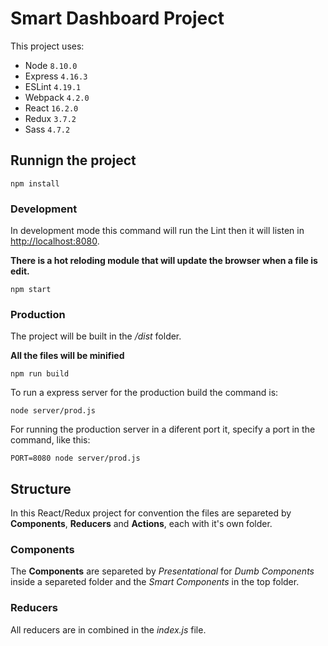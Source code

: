 # Smart Dashboard Project

This project uses:

- Node `8.10.0`
- Express `4.16.3`
- ESLint `4.19.1`
- Webpack `4.2.0`
- React `16.2.0`
- Redux `3.7.2`
- Sass `4.7.2`

## Runnign the project

```
npm install
```

### Development

In development mode this command will run the Lint then it will listen in [http://localhost:8080](http://localhost:8080).

**There is a hot reloding module that will update the browser when a file is edit.** 

```
npm start
```

### Production

The project will be built in the */dist* folder. 

**All the files will be minified**

```
npm run build
```

To run a express server for the production build the command is:

```
node server/prod.js
```

For running the production server in a diferent port it, specify a port in the command, like this:

```
PORT=8080 node server/prod.js
```

## Structure

In this React/Redux project for convention the files are separeted by **Components**, **Reducers** and **Actions**, each with it's own folder.

### Components

The **Components** are separeted by *Presentational* for *Dumb Components* inside a separeted folder and the *Smart Components* in the top folder.

### Reducers

All reducers are in combined in the *index.js* file.